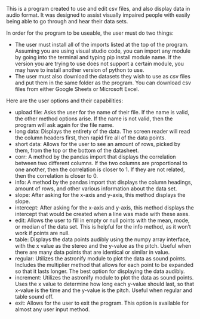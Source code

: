 This is a program created to use and edit csv files, and also display data in audio format. It was designed to assist visually impaired people with easily being able to go through and hear their data sets.

In order for the program to be useable, the user must do two things:
  - The user must install all of the imports listed at the top of the program. Assuming you are using visual studio code, you can import any module by going into the terminal and typing pip install module name. If the version you are trying to use does not support a certain module, you may have to install another version of python to use.
  - The user must also download the datasets they wish to use as csv files and put them in the same folder as the program. You can download csv files from either Google Sheets or Microsoft Excel.

Here are the user options and their capabilities:
  - upload file: Asks the user for the name of their file. If the name is valid, the other method options arise. If the name is not valid, then the program will ask again for the file name.
  - long data: Displays the entirety of the data. The screen reader will read the column headers first, then rapid fire all of the data points.
  - short data: Allows for the user to see an amount of rows, picked by them, from the top or the bottom of the datasheet.
  - corr: A method by the pandas import that displays the correlation between two different columns. If the two columns are proportional to one another, then the correlation is closer to 1. If they are not related, then the correlation is closer to 0.
  - info: A method by the pandas import that displays the column headings, amount of rows, and other various information about the data set.
  - slope: After asking for the x-axis and y-axis, this method displays the slope.
  - intercept: After asking for the x-axis and y-axis, this method displays the intercept that would be created when a line was made with these axes.
  - edit: Allows the user to fill in empty or null points with the mean, mode, or median of the data set. This is helpful for the info method, as it won’t work if points are null.
  - table: Displays the data points audibly using the numpy array interface, with the x value as the stereo and the y-value as the pitch. Useful when there are many data points that are identical or similar in value.
  - regular: Utilizes the astronify module to plot the data as sound points. Includes the multiplier method that allows for each point to be expanded so that it lasts longer. The  best option for displaying the data audibly.
  - increment: Utilizes the astronify module to plot the data as sound points. Uses the x value to determine how long each y-value should last, so that x-value is the time and the y-value is the pitch. Useful when regular and table sound off.
  - exit: Allows for the user to exit the program. This option is available for almost any user input method.
